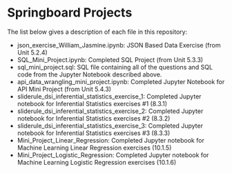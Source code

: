 # Springboard Projects

The list below gives a description of each file in this repository:

 - json_exercise_William_Jasmine.ipynb: JSON Based Data Exercise (from Unit 5.2.4)
 - SQL_Mini_Project.ipynb: Completed SQL Project (from Unit 5.3.3)
 - sql_mini_project.sql: SQL file containing all of the questions and SQL code from the Jupyter Notebook described above.
 - api_data_wrangling_mini_project.ipynb: Completed Jupyter Notebook for API Mini Project (from Unit 5.4.3) 
 - sliderule_dsi_inferential_statistics_exercise_1: Completed Jupyter notebook for Inferential Statistics exercises #1 (8.3.1)
 - sliderule_dsi_inferential_statistics_exercise_2: Completed Jupyter notebook for Inferential Statistics exercises #2 (8.3.2)
 - sliderule_dsi_inferential_statistics_exercise_3: Completed Jupyter notebook for Inferential Statistics exercises #3 (8.3.3)
 - Mini_Project_Linear_Regression: Completed Jupyter notebook for Machine Learning Linear Regression exercises (10.1.5)
 - Mini_Project_Logistic_Regression: Completed Jupyter notebook for Machine Learning Logistic Regression exercises (10.1.6)

